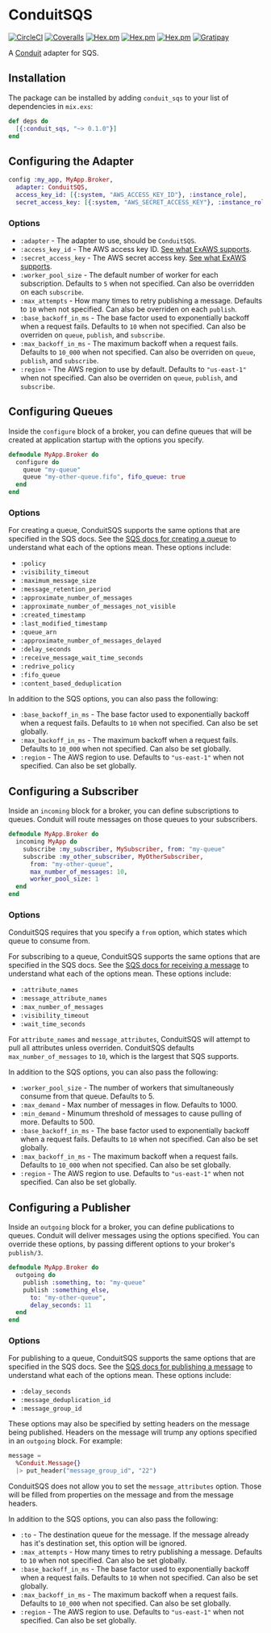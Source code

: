 # ConduitSQS

[![CircleCI](https://img.shields.io/circleci/project/github/conduitframework/conduit_sqs.svg?style=flat-square)](https://circleci.com/gh/conduitframework/conduit_sqs)
[![Coveralls](https://img.shields.io/coveralls/conduitframework/conduit_sqs.svg?style=flat-square)](https://coveralls.io/github/conduitframework/conduit_sqs)
[![Hex.pm](https://img.shields.io/hexpm/v/conduit_sqs.svg?style=flat-square)](https://hex.pm/packages/conduit_sqs)
[![Hex.pm](https://img.shields.io/hexpm/l/conduit_sqs.svg?style=flat-square)](https://github.com/conduitframework/conduit_sqs/blob/master/LICENSE.md)
[![Hex.pm](https://img.shields.io/hexpm/dt/conduit_sqs.svg?style=flat-square)](https://hex.pm/packages/conduit_sqs)
[![Gratipay](https://img.shields.io/gratipay/blatyo.svg?style=flat-square)](https://gratipay.com/blatyo)

A [Conduit](https://github.com/conduitframework/conduit) adapter for SQS.

## Installation

The package can be installed by adding `conduit_sqs` to your list of dependencies in `mix.exs`:

```elixir
def deps do
  [{:conduit_sqs, "~> 0.1.0"}]
end
```

## Configuring the Adapter

``` elixir
config :my_app, MyApp.Broker,
  adapter: ConduitSQS,
  access_key_id: [{:system, "AWS_ACCESS_KEY_ID"}, :instance_role],
  secret_access_key: [{:system, "AWS_SECRET_ACCESS_KEY"}, :instance_role]
```

### Options

* `:adapter` - The adapter to use, should be `ConduitSQS`.
* `:access_key_id` - The AWS access key ID. [See what ExAWS supports](https://hexdocs.pm/ex_aws/ExAws.html#module-getting-started).
* `:secret_access_key` - The AWS secret access key. [See what ExAWS supports](https://hexdocs.pm/ex_aws/ExAws.html#module-getting-started).
* `:worker_pool_size` - The default number of worker for each subscription. Defaults to `5` when not specified. Can also be overridden on each `subscribe`.
* `:max_attempts` - How many times to retry publishing a message. Defaults to `10` when not specified. Can also be overriden on each `publish`.
* `:base_backoff_in_ms` - The base factor used to exponentially backoff when a request fails. Defaults to `10` when not specified. Can also be overriden on `queue`, `publish`, and `subscribe`.
* `:max_backoff_in_ms` - The maximum backoff when a request fails. Defaults to `10_000` when not specified. Can also be overriden on `queue`, `publish`, and `subscribe`.
* `:region` - The AWS region to use by default. Defaults to `"us-east-1"` when not specified. Can also be overriden on `queue`, `publish`, and `subscribe`.

## Configuring Queues

Inside the `configure` block of a broker, you can define queues that will be created at application
startup with the options you specify.

``` elixir
defmodule MyApp.Broker do
  configure do
    queue "my-queue"
    queue "my-other-queue.fifo", fifo_queue: true
  end
end
```

### Options

For creating a queue, ConduitSQS supports the same options that are specified in the SQS docs. See the
[SQS docs for creating a queue](http://docs.aws.amazon.com/AWSSimpleQueueService/latest/APIReference/API_CreateQueue.html)
to understand what each of the options mean. These options include:

* `:policy`
* `:visibility_timeout`
* `:maximum_message_size`
* `:message_retention_period`
* `:approximate_number_of_messages`
* `:approximate_number_of_messages_not_visible`
* `:created_timestamp`
* `:last_modified_timestamp`
* `:queue_arn`
* `:approximate_number_of_messages_delayed`
* `:delay_seconds`
* `:receive_message_wait_time_seconds`
* `:redrive_policy`
* `:fifo_queue`
* `:content_based_deduplication`

In addition to the SQS options, you can also pass the following:

* `:base_backoff_in_ms` - The base factor used to exponentially backoff when a request fails. Defaults to `10` when not specified. Can also be set globally.
* `:max_backoff_in_ms` - The maximum backoff when a request fails. Defaults to `10_000` when not specified. Can also be set globally.
* `:region` - The AWS region to use. Defaults to `"us-east-1"` when not specified. Can also be set globally.

## Configuring a Subscriber

Inside an `incoming` block for a broker, you can define subscriptions to queues. Conduit will route messages on those
queues to your subscribers.

``` elixir
defmodule MyApp.Broker do
  incoming MyApp do
    subscribe :my_subscriber, MySubscriber, from: "my-queue"
    subscribe :my_other_subscriber, MyOtherSubscriber,
      from: "my-other-queue",
      max_number_of_messages: 10,
      worker_pool_size: 1
  end
end
```

### Options

ConduitSQS requires that you specify a `from` option, which states which queue to consume from.

For subscribing to a queue, ConduitSQS supports the same options that are specified in the SQS docs. See the
[SQS docs for receiving a message](http://docs.aws.amazon.com/AWSSimpleQueueService/latest/APIReference/API_ReceiveMessage.html)
to understand what each of the options mean. These options include:

* `:attribute_names`
* `:message_attribute_names`
* `:max_number_of_messages`
* `:visibility_timeout`
* `:wait_time_seconds`

For `attribute_names` and `message_attributes`, ConduitSQS will attempt to pull all attributes unless overriden. ConduitSQS defaults `max_number_of_messages` to `10`, which is the largest that SQS supports.

In addition to the SQS options, you can also pass the following:

* `:worker_pool_size` - The number of workers that simultaneously consume from that queue. Defaults to 5.
* `:max_demand` - Max number of messages in flow. Defaults to 1000.
* `:min_demand` - Minumum threshold of messages to cause pulling of more. Defaults to 500.
* `:base_backoff_in_ms` - The base factor used to exponentially backoff when a request fails. Defaults to `10` when not specified. Can also be set globally.
* `:max_backoff_in_ms` - The maximum backoff when a request fails. Defaults to `10_000` when not specified. Can also be set globally.
* `:region` - The AWS region to use. Defaults to `"us-east-1"` when not specified. Can also be set globally.

## Configuring a Publisher

Inside an `outgoing` block for a broker, you can define publications to queues. Conduit will deliver messages using the
options specified. You can override these options, by passing different options to your broker's `publish/3`.

``` elixir
defmodule MyApp.Broker do
  outgoing do
    publish :something, to: "my-queue"
    publish :something_else,
      to: "my-other-queue",
      delay_seconds: 11
  end
end
```

### Options

For publishing to a queue, ConduitSQS supports the same options that are specified in the SQS docs. See the
[SQS docs for publishing a message](http://docs.aws.amazon.com/AWSSimpleQueueService/latest/APIReference/API_SendMessage.html)
to understand what each of the options mean. These options include:

* `:delay_seconds`
* `:message_deduplication_id`
* `:message_group_id`

These options may also be specified by setting headers on the message being published. Headers on the message will
trump any options specified in an `outgoing` block. For example:

``` elixir
message =
  %Conduit.Message{}
  |> put_header("message_group_id", "22")
```

ConduitSQS does not allow you to set the `message_attributes` option. Those will be filled from properties
on the message and from the message headers.

In addition to the SQS options, you can also pass the following:

* `:to` - The destination queue for the message. If the message already has it's destination set, this option will be ignored.
* `:max_attempts` - How many times to retry publishing a message. Defaults to `10` when not specified. Can also be set globally.
* `:base_backoff_in_ms` - The base factor used to exponentially backoff when a request fails. Defaults to `10` when not specified. Can also be set globally.
* `:max_backoff_in_ms` - The maximum backoff when a request fails. Defaults to `10_000` when not specified. Can also be set globally.
* `:region` - The AWS region to use. Defaults to `"us-east-1"` when not specified. Can also be set globally.
